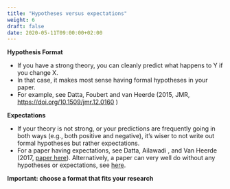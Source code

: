 ```yaml
---
title: "Hypotheses versus expectations"
weight: 6
draft: false
date: 2020-05-11T09:00:00+02:00
---
```


**Hypothesis Format**

* If you have a strong theory, you can cleanly predict what happens to
Y if you change X.
* In that case, it makes most sense having formal hypotheses in your
paper.
* For example, see Datta, Foubert and van Heerde (2015, JMR, [<ins>https://doi.org/10.1509/jmr.12.0160</ins>]() )

**Expectations**

* If your theory is not strong, or your predictions are frequently going
   in both ways (e.g., both positive and negative), it’s wiser to not write
   out formal hypotheses but rather expectations.
* For a paper having expectations, see Datta, Ailawadi , and Van
  Heerde (2017, <ins>[paper here](https://journals.sagepub.com/doi/10.1509/jm.15.0340)</ins>). Alternatively, a paper can very well do without any hypotheses or expectations, see [here](https://tiu.nu/spotify).

**Important: choose a format that fits your research**
